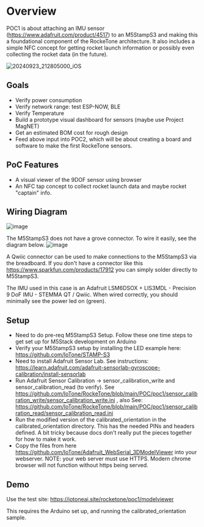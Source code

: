 # Overview

POC1 is about attaching an IMU sensor (https://www.adafruit.com/product/4517) to an M5StampS3 and making this a foundational component of the RockeTone architecture.  It also includes a simple NFC concept for getting rocket launch information or possibly even collecting the rocket data (in the future).

![20240923_212805000_iOS](https://github.com/user-attachments/assets/3c8f7d34-4a6a-43d5-a5d4-5e59dfea9548)

## Goals

- Verify power consumption
- Verify network range: test ESP-NOW, BLE
- Verify Temperature
- Build a prototype visual dashboard for sensors (maybe use Project MagNET)
- Get an estimated BOM cost for rough design
- Feed above input into POC2, which will be about creating a board and software to make the first RockeTone sensors.

## PoC Features

- A visual viewer of the 9DOF sensor using browser
- An NFC tap concept to collect rocket launch data and maybe rocket "captain" info.

## Wiring Diagram

![image](https://github.com/user-attachments/assets/8522988b-6eca-4e7d-88a2-8cf72e5cd658)

The M5StampS3 does not have a grove connector.  To wire it easily, see the diagram below.
![image](https://github.com/user-attachments/assets/f147cf9d-11e9-43dc-895d-1b8214a6975f)

A Qwiic connector can be used to make connections to the M5StampS3 via the breadboard.  If you don't have a connector like this https://www.sparkfun.com/products/17912 you can simply solder directly to M5StampS3.

The IMU used in this case is an Adafruit LSM6DSOX + LIS3MDL - Precision 9 DoF IMU - STEMMA QT / Qwiic.  When wired correctly, you should minimally see the power led on (green).

## Setup

- Need to do pre-req M5StampS3 Setup.  Follow these one time steps to get set up for M5Stack development on Arduino
- Verify your M5StampS3 setup by installing the LED example here: https://github.com/IoTone/STAMP-S3
- Need to install Adafruit Sensor Lab.  See instructions:  https://learn.adafruit.com/adafruit-sensorlab-gyroscope-calibration/install-sensorlab
- Run Adafruit Sensor Calibration -> sensor_calibration_write and sensor_calibration_read (to verify).  See https://github.com/IoTone/RockeTone/blob/main/POC/poc1/sensor_calibration_write/sensor_calibration_write.ini , also See: https://github.com/IoTone/RockeTone/blob/main/POC/poc1/sensor_calibration_read/sensor_calibration_read.ini
- Run the modified version of the calibrated_orientation in the calibrated_orientation directory.  This has the needed PINs and headers defined.  A bit tricky because docs don't really put the pieces together for how to make it work.
- Copy the files from here https://github.com/IoTone/Adafruit_WebSerial_3DModelViewer into your webserver.  NOTE: your web server must use HTTPS.  Modern chrome browser will not function without https being served.

## Demo

Use the test site: https://iotoneai.site/rocketone/poc1/modelviewer

This requires the Arduino set up, and running the calibrated_orientation sample.